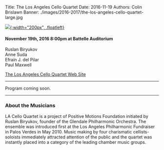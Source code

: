 Title: The Los Angeles Cello Quartet
Date: 2016-11-19
Authors: Colin Brislawn
Banner: ./images/2016-2017/the-los-angeles-cello-quartet-large.jpg

[![ ]({filename}/images/2016-2017/the-los-angeles-cello-quartet400.jpg){:width="200px", .floatleft}]({filename}./LosAngelesCelloQuartet.md)

#### November 19th, 2016 8:00pm at Battelle Auditorium

Ruslan Biryukov <br>
Anne Suda <br>
Efraín J. del Pilar <br>
Paul Maxwell

[The Los Angeles Cello Quartet Web Site](http://www.celloart.com/lacq.html)

---

Program coming soon.

---

### About the Musicians

LA Cello Quartet is a project of Positive Motions Foundation initiated by Ruslan
Biryukov, founder of the Glendale Philharmonic Orchestra. The ensemble was
introduced first at the Los Angeles Philharmonic Fundraiser in Palos Verdes in
May 2010. Music making by four charismatic cellists-soloists immediately
attracted attention of the public and the quartet was instantly placed into a
category of the leading chamber music groups.
